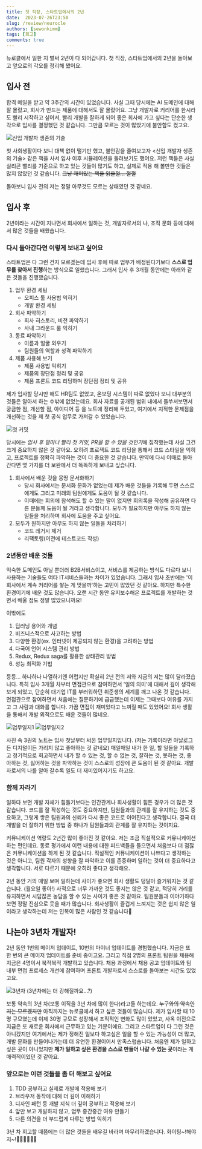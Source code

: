 ```yaml
---
title: 첫 직장, 스타트업에서의 2년
date:  2023-07-26T23:50
slug: /review/neurocle
authors: [sewonkimm]
tags: [회고]
comments: true
---
```


뉴로클에서 일한 지 벌써 2년이 다 되어갑니다. 첫 직장, 스타트업에서의 2년을 돌아보고 앞으로의 각오를 정리해 봤어요.


## 입사 전

합격 메일을 받고 약 3주간의 시간이 있었습니다. 사실 그때 당시에는 AI 도메인에 대해 잘 몰랐고, 회사가 만드는 제품에 대해서도 잘 몰랐어요. 그냥 개발자로 커리어를 한시라도 빨리 시작하고 싶어서, 빨리 개발을 잘하게 되어 좋은 회사에 가고 싶다는 단순한 생각으로 입사를 결정했던 것 같습니다. 그만큼 모르는 것이 많았기에 불안함도 컸고요. 

![신입 개발자 생존의 기술](./book.jpeg)

첫 사회생활이다 보니 대책 없이 떨기만 했고, 불안감을 줄여보고자 <신입 개발자 생존의 기술> 같은 책을 사서 입사 이후 시뮬레이션을 돌려보기도 했어요. 저런 책들은 사실 실리콘 밸리를 기준으로 하고 있는 것들이 많기도 하고, 실제로 적용 해 볼만한 것들은 많지 않았던 것 같습니다. ~~그냥 재미있는 책을 읽을껄... 껄껄~~

돌아보니 입사 전의 저는 정말 아무것도 모르는 상태였던 것 같네요.


<!--truncate-->


## 입사 후 

2년이라는 시간이 지나면서 회사에서 일하는 것, 개발자로서의 나, 조직 문화 등에 대해서 많은 것들을 배웠습니다. 

### 다시 돌아간다면 이렇게 보내고 싶어요

스타트업은 다 그런 건지 모르겠는데 입사 후에 따로 업무가 배정된다기보다 **스스로 업무를 찾아서 진행**하는 방식으로 일했습니다. 그래서 입사 후 3개월 동안에는 아래와 같은 것들을 진행했습니다.

1. 업무 환경 세팅
   - 오피스 툴 사용법 익히기
   - 개발 환경 세팅
2. 회사 파악하기
   - 회사 히스토리, 비전 파악하기
   - 사내 그라운드 룰 익히기
3. 동료 파악하기
   - 이름과 얼굴 외우기
   - 팀원들의 역할과 성격 파악하기
4. 제품 사용해 보기
    - 제품 사용법 익히기
    - 제품의 장단점 정리 및 공유
    - 제품 프론트 코드 리딩하며 장단점 정리 및 공유

제가 입사할 당시만 해도 HR팀도 없었고, 온보딩 시스템이 따로 없었다 보니 대부분의 것들은 알아서 하는 수밖에 없었는데요. 회사 자료를 공개된 범위 내에서 들쑤셔보면서 궁금한 점, 개선할 점, 아이디어 등 을 노트에 정리해 두었고, 여기에서 지적한 문제점을 개선하는 것을 제 첫 공식 업무로 가져갈 수 있었습니다. 


![첫 커밋](./firstCommit.png)

당시에는 *입사 후 얼마나 빨리 첫 커밋, PR을 할 수 있을 것인가*에 집착했는데 사실 그건 크게 중요하지 않은 것 같아요. 오히려 프로젝트 코드 리딩을 통해서 코드 스타일을 익히고, 프로젝트를 정확히 파악하는 것이 더 중요한 것 같습니다. 만약에 다시 이때로 돌아간다면 몇 가지를 더 보완에서 더 똑똑하게 보내고 싶습니다.

1. 회사에서 배운 것을 몽땅 문서화하기
   - 당시 회사에서는 문서화 문화가 없었는데 제가 배운 것들을 기록해 두면 스스로에게도 그리고 미래의 팀원에게도 도움이 될 것 같습니다. 
   - 이때에는 회의에 참석해도 할 수 있는 말이 없지만 회의록을 작성해 공유하면 다른 분들께 도움이 될 거라고 생각합니다. 모두가 필요하지만 아무도 하지 않는 일들을 처리하며 회사에 도움을 주고 싶어요. 
2. 모두가 원하지만 아무도 하지 않는 일들을 처리하기
   - 코드 레거시 제거
   - 리팩토링(이전에 테스트코드 작성)
  

### 2년동안 배운 것들

익숙한 도메인도 아닐 뿐더러 B2B서비스이고, 서비스를 제공하는 방식도 다르다 보니 사용하는 기술들도 여타 IT서비스들과는 차이가 있었습니다. 그래서 입사 초반에는 '이 회사에서 계속 커리어를 쌓는 게 맞을까'하는 고민이 많았던 것 같아요. 하지만 특수한 환경이기에 배운 것도 많습니다. 오랜 시간 동안 유지보수해온 프로젝트를 개발하는 것면서 배울 점도 정말 많았으니까요!  

이밖에도

1. 딥러닝 용어와 개념
2. 비즈니스적으로 사고하는 방법
3. 다양한 환경(ex. 인터넷이 제공되지 않는 환경)을 고려하는 방법
4. 다국어 언어 시스템 관리 방법
5. Redux, Redux saga를 활용한 상태관리 방법
6. 성능 최적화 기법

등등... 하나하나 나열하기엔 어렵지만 확실히 2년 전의 저와 지금의 저는 많이 달라졌습니다. 특히 입사 3개월 차부터 면접관으로 참여하면서 '일의 의미'에 대해서 깊이 생각해 보게 되었고, 단순히 대기업 IT를 부러워하던 취준생의 세계를 깨고 나온 것 같습니다. 면접관으로 참여하면서 처음에는 질문하기에 급급했는데 이제는 그때보다 여유를 가지고 그 사람과 대화를 합니다. 가끔 면접이 재미있다고 느껴질 때도 있었어요! 회사 생활을 통해서 개발 외적으로도 배운 것들이 많네요. 

![업무일지1](./note1.JPG)
![업무일지2](./note2.JPG)

사진 속 3권의 노트는 입사 첫날부터 써온 업무일지입니다. (저는 기록이라면 아날로그든 디지털이든 가리지 않고 좋아하는 것 같네요) 매일매일 내가 한 일, 할 일들을 기록하고 정기적으로 회고하면서 내가 할 수 있는 것, 할 수 없는 것, 잘하는 것, 못하는 것, 좋아하는 것, 싫어하는 것을 파악하는 것이 스스로의 성장에 큰 도움이 된 것 같아요. 개발자로서의 나를 알아 갈수록 일도 더 재미있어지기도 하고요. 



### 함께 자라기 

일하다 보면 개발 자체가 힘들기보다는 인간관계나 회사생활이 힘든 경우가 더 많은 것 같습니다. 코드를 잘 작성하는 것도 중요하지만, 팀원들과의 관계를 잘 유지하는 것도 중요하고, 그렇게 쌓은 팀원과의 신뢰가 다시 좋은 코드로 이어진다고 생각합니다. 결국 더 개발을 더 잘하기 위한 방법 중 하나가 팀원들과의 관계를 잘 유지하는 것이지요.

커뮤니케이션 역량도 2년간 많이 좋아진 것 같아요. 저는 조금 직설적으로 커뮤니케이션하는 편인데요. 동료 평가에서 이런 내용에 대한 피드백들을 들으면서 처음보다 더 점잖은 커뮤니케이션을 하게 된 것 같습니다. 직설적인 커뮤니케이션이 나쁘다고 생각하는 것은 아니고, 팀원 각자의 성향을 잘 파악하고 이를 존중하며 일하는 것이 더 중요하다고 생각합니다. 서로 다르기 때문에 오히려 좋다고 생각해요. 

2년 동안 거의 매일 보며 일하는데 사이가 좋으면 회사 생활도 덩달아 즐거워지는 것 같습니다. (월요일 좋아!) 사적으로 너무 가까운 것도 좋지는 않은 것 같고, 적당히 거리를 유지하면서 시답잖은 농담을 할 수 있는 사이가 좋은 것 같아요. 팀원분들과 이야기하다 보면 정말 진심으로 웃을 때가 많습니다. 회사생활이 즐겁게 느껴지는 것은 쉽지 않은 일이라고 생각하는데 저는 인복이 많은 사람인 것 같습니다🥰

## 나는야 3년차 개발자!

2년 동안 1번의 메이저 업데이트, 10번의 마이너 업데이트를 경험했습니다. 지금은 또 한 번의 큰 메이저 업데이트를 준비 중이고요. 그리고 직접 2명의 프론트 팀원을 채용해 지금은 4명이서 북적북적 개발하고 있습니다. 채용 과정에서 채용 공고 업데이트와 팀 내부 면접 프로세스 개선에 참여하며 프론트 개발자로서 스스로를 돌아보는 시간도 있었고요. 

![3년차](./grownup.jpg) (3년차에는 더 강해질까요...?)


보통 약속의 3년 차(보통 이직을 3년 차에 많이 한다)라고들 하는데요. ~~누구와의 약속인지는 모르겠지만~~ 아직까지는 뉴로클에서 하고 싶은 것들이 많습니다. 제가 입사할 때 10명 규모였는데 이제 30명 규모로 성장해서 조직적인 변화도 많이 있었고, 사옥 이전으로 지금은 또 새로운 회사에서 근무하고 있는 기분이에요. 그리고 스타트업이 다 그런 것은 아니겠지만 여기에서는 제가 정해진 일보다 하고싶은 일을 할 수 있는 가능성이 더 많고, 개발 문화를 만들어나가는데 더 유연한 환경이어서 만족스럽습니다. 처음엔 제가 일하고 싶은 곳이 아니었지만 **제가 일하고 싶은 환경을 스스로 만들어 나갈 수 있는 곳**이라는 게 매력적이었던 것 같아요.

### 앞으로는 이런 것들을 좀 더 해보고 싶어요


1. TDD 공부하고 실제로 개발에 적용해 보기
2. 브라우저 동작에 대해 더 깊이 이해하기
3. 디자인 패턴 등 개발 지식 더 깊이 공부하고 적용해 보기
4. 앞만 보고 개발하지 않고, 업무 중간중간 여유 만들기 
5. 다른 의견을 더 부드럽게 다루는 방법 익히기

3년 차 회고할 때쯤에는 더 많은 것들을 배우길 바라며 마무리하겠습니다. 화이팅~!해야지~!👍🏻👍🏻👍🏻
